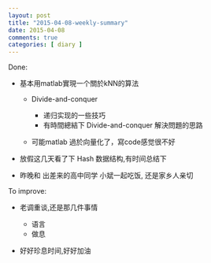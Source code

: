 ```yaml
---
layout: post
title: "2015-04-08-weekly-summary"
date: 2015-04-08
comments: true
categories: [ diary ]
---
```


Done:

*  基本用matlab實現一个關於kNN的算法
     - Divide-and-conquer 
        +  递归实现的一些技巧
        +  有時間總結下 Divide-and-conquer 解決問題的思路
     
     - 可能matlab 過於向量化了，寫code感觉很不好
    
*  放假这几天看了下 Hash 数据结构,有时间总结下

*  昨晚和 出差来的高中同学 小斌一起吃饭, 还是家乡人亲切


To improve:

*  老调重谈,还是那几件事情
   - 语言
   - 做息

*  好好珍息时间,好好加油
